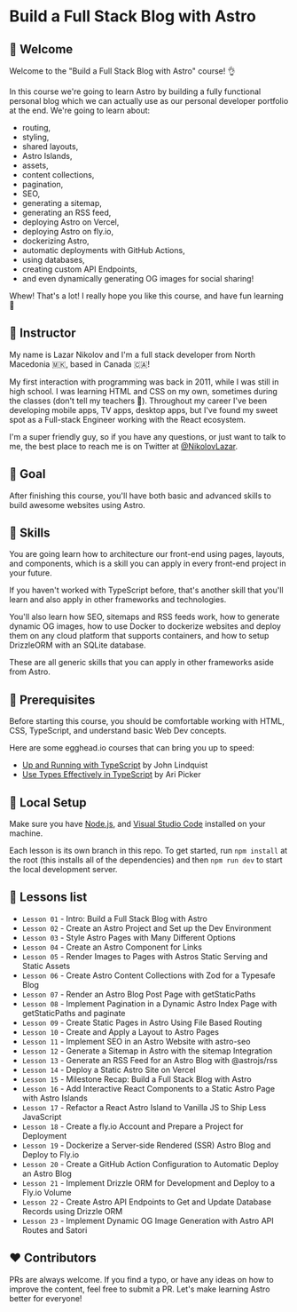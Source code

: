 # Build a Full Stack Blog with Astro

## 👋 Welcome

Welcome to the "Build a Full Stack Blog with Astro" course! 👌

In this course we're going to learn Astro by building a fully functional
personal blog which we can actually use as our personal developer portfolio at
the end. We're going to learn about:

- routing,
- styling,
- shared layouts,
- Astro Islands,
- assets,
- content collections,
- pagination,
- SEO,
- generating a sitemap,
- generating an RSS feed,
- deploying Astro on Vercel,
- deploying Astro on fly.io,
- dockerizing Astro,
- automatic deployments with GitHub Actions,
- using databases,
- creating custom API Endpoints,
- and even dynamically generating OG images for social sharing!

Whew! That's a lot! I really hope you like this course, and have fun learning 💖

## 🤠 Instructor

My name is Lazar Nikolov and I'm a full stack developer from North Macedonia 🇲🇰,
based in Canada 🇨🇦!

My first interaction with programming was back in 2011, while I was still in
high school. I was learning HTML and CSS on my own, sometimes during the classes
(don't tell my teachers 🤫). Throughout my career I've been developing mobile
apps, TV apps, desktop apps, but I've found my sweet spot as a Full-stack
Engineer working with the React ecosystem.

I'm a super friendly guy, so if you have any questions, or just want to talk to
me, the best place to reach me is on Twitter at
[@NikolovLazar](https://twitter.com/NikolovLazar).

## 🎯 Goal

After finishing this course, you'll have both basic and advanced skills to build
awesome websites using Astro.

## 🚅 Skills

You are going learn how to architecture our front-end using pages, layouts, and
components, which is a skill you can apply in every front-end project in your
future.

If you haven't worked with TypeScript before, that's another skill that you'll
learn and also apply in other frameworks and technologies.

You'll also learn how SEO, sitemaps and RSS feeds work, how to generate dynamic
OG images, how to use Docker to dockerize websites and deploy them on any
cloud platform that supports containers, and how to setup DrizzleORM with an SQLite database.

These are all generic skills that you can apply in other frameworks aside from
Astro.

## 🚧 Prerequisites

Before starting this course, you should be comfortable working with HTML, CSS,
TypeScript, and understand basic Web Dev concepts.

Here are some egghead.io courses that can bring you up to speed:

- [Up and Running with TypeScript](https://egghead.io/courses/up-and-running-with-typescript)
  by John Lindquist
- [Use Types Effectively in TypeScript](https://egghead.io/courses/use-types-effectively-in-typescript)
  by Ari Picker

## 💽 Local Setup

Make sure you have [Node.js](https://nodejs.org/), and
[Visual Studio Code](https://code.visualstudio.com/) installed on your machine.

Each lesson is its own branch in this repo. To get started, run `npm install` at
the root (this installs all of the dependencies) and then `npm run dev` to start
the local development server.

## 🔢 Lessons list

- `Lesson 01` - Intro: Build a Full Stack Blog with Astro
- `Lesson 02` - Create an Astro Project and Set up the Dev Environment
- `Lesson 03` - Style Astro Pages with Many Different Options
- `Lesson 04` - Create an Astro Component for Links
- `Lesson 05` - Render Images to Pages with Astros Static Serving and Static Assets
- `Lesson 06` - Create Astro Content Collections with Zod for a Typesafe Blog
- `Lesson 07` - Render an Astro Blog Post Page with getStaticPaths
- `Lesson 08` - Implement Pagination in a Dynamic Astro Index Page with getStaticPaths and paginate
- `Lesson 09` - Create Static Pages in Astro Using File Based Routing
- `Lesson 10` - Create and Apply a Layout to Astro Pages
- `Lesson 11` - Implement SEO in an Astro Website with astro-seo
- `Lesson 12` - Generate a Sitemap in Astro with the sitemap Integration
- `Lesson 13` - Generate an RSS Feed for an Astro Blog with @astrojs/rss
- `Lesson 14` - Deploy a Static Astro Site on Vercel
- `Lesson 15` - Milestone Recap: Build a Full Stack Blog with Astro
- `Lesson 16` - Add Interactive React Components to a Static Astro Page with Astro Islands
- `Lesson 17` - Refactor a React Astro Island to Vanilla JS to Ship Less JavaScript
- `Lesson 18` - Create a fly.io Account and Prepare a Project for Deployment
- `Lesson 19` - Dockerize a Server-side Rendered (SSR) Astro Blog and Deploy to Fly.io
- `Lesson 20` - Create a GitHub Action Configuration to Automatic Deploy an Astro Blog
- `Lesson 21` - Implement Drizzle ORM for Development and Deploy to a Fly.io Volume
- `Lesson 22` - Create Astro API Endpoints to Get and Update Database Records using Drizzle ORM
- `Lesson 23` - Implement Dynamic OG Image Generation with Astro API Routes and Satori

## ❤️ Contributors

PRs are always welcome. If you find a typo, or have any ideas on how to improve
the content, feel free to submit a PR. Let's make learning Astro better for
everyone!
